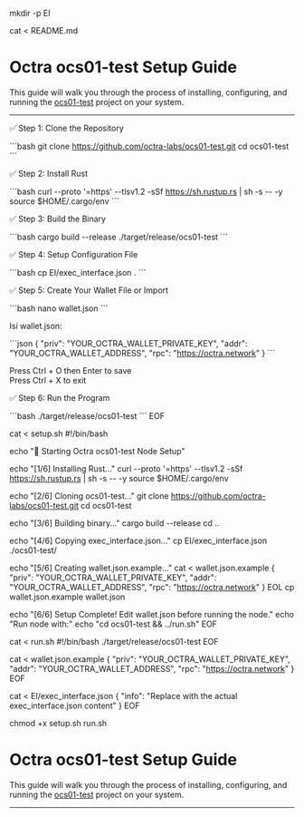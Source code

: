 mkdir -p EI

cat <<EOF > README.md
# Octra ocs01-test Setup Guide

This guide will walk you through the process of installing, configuring, and running the [ocs01-test](https://github.com/octra-labs/ocs01-test.git) project on your system.

---

✅ Step 1: Clone the Repository

\`\`\`bash
git clone https://github.com/octra-labs/ocs01-test.git
cd ocs01-test
\`\`\`

✅ Step 2: Install Rust

\`\`\`bash
curl --proto '=https' --tlsv1.2 -sSf https://sh.rustup.rs | sh -s -- -y
source \$HOME/.cargo/env
\`\`\`

✅ Step 3: Build the Binary

\`\`\`bash
cargo build --release
./target/release/ocs01-test
\`\`\`

✅ Step 4: Setup Configuration File

\`\`\`bash
cp EI/exec_interface.json .
\`\`\`

✅ Step 5: Create Your Wallet File or Import

\`\`\`bash
nano wallet.json
\`\`\`

Isi wallet.json:

\`\`\`json
{
  "priv": "YOUR_OCTRA_WALLET_PRIVATE_KEY",
  "addr": "YOUR_OCTRA_WALLET_ADDRESS",
  "rpc": "https://octra.network"
}
\`\`\`

Press Ctrl + O then Enter to save  
Press Ctrl + X to exit

✅ Step 6: Run the Program

\`\`\`bash
./target/release/ocs01-test
\`\`\`
EOF

cat <<EOF > setup.sh
#!/bin/bash

echo "🚀 Starting Octra ocs01-test Node Setup"

echo "[1/6] Installing Rust..."
curl --proto '=https' --tlsv1.2 -sSf https://sh.rustup.rs | sh -s -- -y
source \$HOME/.cargo/env

echo "[2/6] Cloning ocs01-test..."
git clone https://github.com/octra-labs/ocs01-test.git
cd ocs01-test

echo "[3/6] Building binary..."
cargo build --release
cd ..

echo "[4/6] Copying exec_interface.json..."
cp EI/exec_interface.json ./ocs01-test/

echo "[5/6] Creating wallet.json.example..."
cat <<EOL > wallet.json.example
{
  "priv": "YOUR_OCTRA_WALLET_PRIVATE_KEY",
  "addr": "YOUR_OCTRA_WALLET_ADDRESS",
  "rpc": "https://octra.network"
}
EOL
cp wallet.json.example wallet.json

echo "[6/6] Setup Complete! Edit wallet.json before running the node."
echo "Run node with:"
echo "cd ocs01-test && ../run.sh"
EOF

cat <<EOF > run.sh
#!/bin/bash
./target/release/ocs01-test
EOF

cat <<EOF > wallet.json.example
{
  "priv": "YOUR_OCTRA_WALLET_PRIVATE_KEY",
  "addr": "YOUR_OCTRA_WALLET_ADDRESS",
  "rpc": "https://octra.network"
}
EOF

cat <<EOF > EI/exec_interface.json
{
  "info": "Replace with the actual exec_interface.json content"
}
EOF

chmod +x setup.sh run.sh
# Octra ocs01-test Setup Guide

This guide will walk you through the process of installing, configuring, and running the [ocs01-test](https://github.com/octra-labs/ocs01-test.git) project on your system.

---
